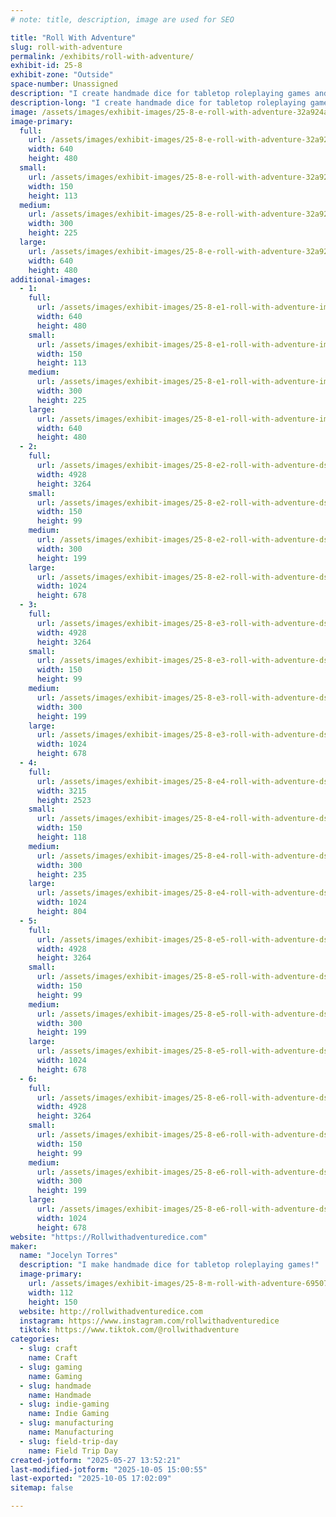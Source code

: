 ```yaml
---
# note: title, description, image are used for SEO

title: "Roll With Adventure"
slug: roll-with-adventure
permalink: /exhibits/roll-with-adventure/
exhibit-id: 25-8
exhibit-zone: "Outside"
space-number: Unassigned
description: "I create handmade dice for tabletop roleplaying games and other gaming accessories!"
description-long: "I create handmade dice for tabletop roleplaying games and other gaming accessories! This includes: custom character sets, full sets of dice, micro sets, single dice, dice bags, dice jails, dice jewelry, stickers, pins, keychains, dice potions, stationary, indie rpgs, and cosplay horns!"
image: /assets/images/exhibit-images/25-8-e-roll-with-adventure-32a924a0-e9c7-43f1-9751-ab3881332f93-medium-300x225.jpeg
image-primary: 
  full:
    url: /assets/images/exhibit-images/25-8-e-roll-with-adventure-32a924a0-e9c7-43f1-9751-ab3881332f93-medium-full.jpeg
    width: 640
    height: 480
  small:
    url: /assets/images/exhibit-images/25-8-e-roll-with-adventure-32a924a0-e9c7-43f1-9751-ab3881332f93-medium-150x113.jpeg
    width: 150
    height: 113
  medium:
    url: /assets/images/exhibit-images/25-8-e-roll-with-adventure-32a924a0-e9c7-43f1-9751-ab3881332f93-medium-300x225.jpeg
    width: 300
    height: 225
  large:
    url: /assets/images/exhibit-images/25-8-e-roll-with-adventure-32a924a0-e9c7-43f1-9751-ab3881332f93-medium-640x480.jpeg
    width: 640
    height: 480
additional-images: 
  - 1:
    full:
      url: /assets/images/exhibit-images/25-8-e1-roll-with-adventure-img-5649-medium-full.jpeg
      width: 640
      height: 480
    small:
      url: /assets/images/exhibit-images/25-8-e1-roll-with-adventure-img-5649-medium-150x113.jpeg
      width: 150
      height: 113
    medium:
      url: /assets/images/exhibit-images/25-8-e1-roll-with-adventure-img-5649-medium-300x225.jpeg
      width: 300
      height: 225
    large:
      url: /assets/images/exhibit-images/25-8-e1-roll-with-adventure-img-5649-medium-640x480.jpeg
      width: 640
      height: 480
  - 2:
    full:
      url: /assets/images/exhibit-images/25-8-e2-roll-with-adventure-dsc-1435-full.jpeg
      width: 4928
      height: 3264
    small:
      url: /assets/images/exhibit-images/25-8-e2-roll-with-adventure-dsc-1435-150x99.jpeg
      width: 150
      height: 99
    medium:
      url: /assets/images/exhibit-images/25-8-e2-roll-with-adventure-dsc-1435-300x199.jpeg
      width: 300
      height: 199
    large:
      url: /assets/images/exhibit-images/25-8-e2-roll-with-adventure-dsc-1435-1024x678.jpeg
      width: 1024
      height: 678
  - 3:
    full:
      url: /assets/images/exhibit-images/25-8-e3-roll-with-adventure-dsc-0623-full.jpeg
      width: 4928
      height: 3264
    small:
      url: /assets/images/exhibit-images/25-8-e3-roll-with-adventure-dsc-0623-150x99.jpeg
      width: 150
      height: 99
    medium:
      url: /assets/images/exhibit-images/25-8-e3-roll-with-adventure-dsc-0623-300x199.jpeg
      width: 300
      height: 199
    large:
      url: /assets/images/exhibit-images/25-8-e3-roll-with-adventure-dsc-0623-1024x678.jpeg
      width: 1024
      height: 678
  - 4:
    full:
      url: /assets/images/exhibit-images/25-8-e4-roll-with-adventure-dsc-0286-full.jpeg
      width: 3215
      height: 2523
    small:
      url: /assets/images/exhibit-images/25-8-e4-roll-with-adventure-dsc-0286-150x118.jpeg
      width: 150
      height: 118
    medium:
      url: /assets/images/exhibit-images/25-8-e4-roll-with-adventure-dsc-0286-300x235.jpeg
      width: 300
      height: 235
    large:
      url: /assets/images/exhibit-images/25-8-e4-roll-with-adventure-dsc-0286-1024x804.jpeg
      width: 1024
      height: 804
  - 5:
    full:
      url: /assets/images/exhibit-images/25-8-e5-roll-with-adventure-dsc-0247-full.jpeg
      width: 4928
      height: 3264
    small:
      url: /assets/images/exhibit-images/25-8-e5-roll-with-adventure-dsc-0247-150x99.jpeg
      width: 150
      height: 99
    medium:
      url: /assets/images/exhibit-images/25-8-e5-roll-with-adventure-dsc-0247-300x199.jpeg
      width: 300
      height: 199
    large:
      url: /assets/images/exhibit-images/25-8-e5-roll-with-adventure-dsc-0247-1024x678.jpeg
      width: 1024
      height: 678
  - 6:
    full:
      url: /assets/images/exhibit-images/25-8-e6-roll-with-adventure-dsc-0119-full.jpeg
      width: 4928
      height: 3264
    small:
      url: /assets/images/exhibit-images/25-8-e6-roll-with-adventure-dsc-0119-150x99.jpeg
      width: 150
      height: 99
    medium:
      url: /assets/images/exhibit-images/25-8-e6-roll-with-adventure-dsc-0119-300x199.jpeg
      width: 300
      height: 199
    large:
      url: /assets/images/exhibit-images/25-8-e6-roll-with-adventure-dsc-0119-1024x678.jpeg
      width: 1024
      height: 678
website: "https://Rollwithadventuredice.com"
maker: 
  name: "Jocelyn Torres"
  description: "I make handmade dice for tabletop roleplaying games!"
  image-primary:
    url: /assets/images/exhibit-images/25-8-m-roll-with-adventure-69507757454-4d919a8b-4419-44ff-b667-2bd76c6cc464-112x150.jpeg
    width: 112
    height: 150
  website: http://rollwithadventuredice.com
  instagram: https://www.instagram.com/rollwithadventuredice
  tiktok: https://www.tiktok.com/@rollwithadventure
categories: 
  - slug: craft
    name: Craft
  - slug: gaming
    name: Gaming
  - slug: handmade
    name: Handmade
  - slug: indie-gaming
    name: Indie Gaming
  - slug: manufacturing
    name: Manufacturing
  - slug: field-trip-day
    name: Field Trip Day
created-jotform: "2025-05-27 13:52:21"
last-modified-jotform: "2025-10-05 15:00:55"
last-exported: "2025-10-05 17:02:09"
sitemap: false

---
```

